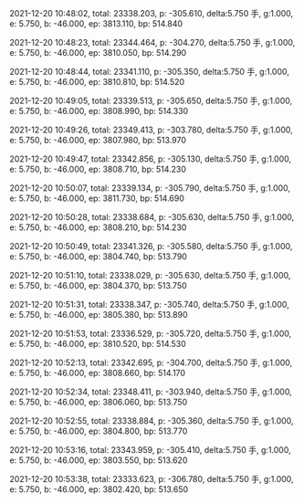 2021-12-20 10:48:02, total: 23338.203, p: -305.610, delta:5.750 手, g:1.000, e: 5.750, b: -46.000, ep: 3813.110, bp: 514.840

2021-12-20 10:48:23, total: 23344.464, p: -304.270, delta:5.750 手, g:1.000, e: 5.750, b: -46.000, ep: 3810.050, bp: 514.290

2021-12-20 10:48:44, total: 23341.110, p: -305.350, delta:5.750 手, g:1.000, e: 5.750, b: -46.000, ep: 3810.810, bp: 514.520

2021-12-20 10:49:05, total: 23339.513, p: -305.650, delta:5.750 手, g:1.000, e: 5.750, b: -46.000, ep: 3808.990, bp: 514.330

2021-12-20 10:49:26, total: 23349.413, p: -303.780, delta:5.750 手, g:1.000, e: 5.750, b: -46.000, ep: 3807.980, bp: 513.970

2021-12-20 10:49:47, total: 23342.856, p: -305.130, delta:5.750 手, g:1.000, e: 5.750, b: -46.000, ep: 3808.710, bp: 514.230

2021-12-20 10:50:07, total: 23339.134, p: -305.790, delta:5.750 手, g:1.000, e: 5.750, b: -46.000, ep: 3811.730, bp: 514.690

2021-12-20 10:50:28, total: 23338.684, p: -305.630, delta:5.750 手, g:1.000, e: 5.750, b: -46.000, ep: 3808.210, bp: 514.230

2021-12-20 10:50:49, total: 23341.326, p: -305.580, delta:5.750 手, g:1.000, e: 5.750, b: -46.000, ep: 3804.740, bp: 513.790

2021-12-20 10:51:10, total: 23338.029, p: -305.630, delta:5.750 手, g:1.000, e: 5.750, b: -46.000, ep: 3804.370, bp: 513.750

2021-12-20 10:51:31, total: 23338.347, p: -305.740, delta:5.750 手, g:1.000, e: 5.750, b: -46.000, ep: 3805.380, bp: 513.890

2021-12-20 10:51:53, total: 23336.529, p: -305.720, delta:5.750 手, g:1.000, e: 5.750, b: -46.000, ep: 3810.520, bp: 514.530

2021-12-20 10:52:13, total: 23342.695, p: -304.700, delta:5.750 手, g:1.000, e: 5.750, b: -46.000, ep: 3808.660, bp: 514.170

2021-12-20 10:52:34, total: 23348.411, p: -303.940, delta:5.750 手, g:1.000, e: 5.750, b: -46.000, ep: 3806.060, bp: 513.750

2021-12-20 10:52:55, total: 23338.884, p: -305.360, delta:5.750 手, g:1.000, e: 5.750, b: -46.000, ep: 3804.800, bp: 513.770

2021-12-20 10:53:16, total: 23343.959, p: -305.410, delta:5.750 手, g:1.000, e: 5.750, b: -46.000, ep: 3803.550, bp: 513.620

2021-12-20 10:53:38, total: 23333.623, p: -306.780, delta:5.750 手, g:1.000, e: 5.750, b: -46.000, ep: 3802.420, bp: 513.650